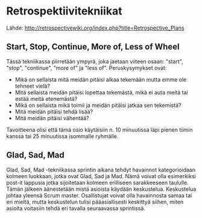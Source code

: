 # Retrospektiivitekniikat

Lähde: <http://retrospectivewiki.org/index.php?title=Retrospective_Plans>

## Start, Stop, Continue, More of, Less of Wheel

Tässä tekniikassa piirretään ympyrä, joka jaetaan viiteen osaan: "start",
"stop", "continue", "more of" ja "less of". Peruskysymykset ovat:

- Mikä on sellaista mitä meidän pitäisi alkaa tekemään mutta emme ole tehneet
  vielä?
- Mitä sellaista meidän pitäisi lopettaa tekemästä, mikä ei auta meitä tai estää
  meitä etenemästä?
- Mikä on sellaista mikä toimii ja meidän pitäisi jatkaa sen tekemistä?
- Mitä meidän pitäisi tehdä lisää?
- Mitä meidän pitäisi vähentää?

Tavoitteena olisi että tämä osio käytäisiin n. 10 minuutissa läpi pienen tiimin
kanssa tai 25 minuutissa isommalle ryhmälle.

## Glad, Sad, Mad

Glad, Sad, Mad -tekniikassa sprintin aikana tehdyt havainnot kategorioidaan
kolmeen luokkaan, jotka ovat Glad, Sad ja Mad. Nämä voivat olla esimerkiksi
post-it lappusia jotka sijoitetaan kolmeen erilliseen sarakkeeseen taululle.
Tämän jälkeen äänestetään mistä asioista käydään keskustelua. Keskustelua johtaa
yleensä Scrum master. Osallistujat voivat olla havainnosta samaa tai eri mieltä,
mutta keskustelun tulisi pääasiallisesti keskittyä siihen, miten asioita
voitasiin tehdä eri tavalla seuraavassa sprintissä.
